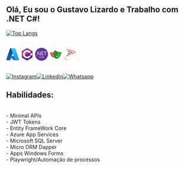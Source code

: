 ## Olá, Eu sou o Gustavo Lizardo e Trabalho com .NET C#!

[![Top Langs](https://github-readme-stats.vercel.app/api/top-langs/?username=Lizardin1&hide_progress=true&theme=dark&custom_title=Principais%20Linguagens)](https://github-readme-stats.vercel.app/api/top-langs/?username=Lizardin1&hide_progress=true&theme=dark&custom_title=Principais%20Linguagens)

<div style="display: inline_block"><br/>
  <img src ="https://github.com/devicons/devicon/blob/master/icons/azure/azure-original.svg" style="width: 35px; height: 35px">
  <img src ="https://github.com/devicons/devicon/blob/master/icons/csharp/csharp-original.svg" style="width: 35px; height: 35px">
  <img src ="https://github.com/devicons/devicon/blob/master/icons/dotnetcore/dotnetcore-original.svg" style="width: 35px; height: 35px">
  <img src ="https://github.com/devicons/devicon/blob/master/icons/playwright/playwright-original.svg" style="width: 35px; height: 35px">
  <img src ="https://github.com/devicons/devicon/blob/master/icons/microsoftsqlserver/microsoftsqlserver-original.svg" style="width: 35px; height: 35px">
</div><br/>

[![Instagram](https://img.shields.io/badge/Instagram-E4405F?style=for-the-badge&logo=instagram&logoColor=white)](https://www.instagram.com/lizard_u/)[![Linkedin](https://img.shields.io/badge/LinkedIn-0077B5?style=for-the-badge&logo=linkedin&logoColor=white)](https://www.linkedin.com/in/lizard1/)[![Whatsapp](https://img.shields.io/badge/WhatsApp-25D366?style=for-the-badge&logo=whatsapp&logoColor=white)](https://api.whatsapp.com/send/?phone=5532999138505&text=Olá+Gustavo,+vi+seu+perfil+no+GitHub,+poderia+me+ajudar%3F&type=phone_number&app_absent=0)
##
## Habilidades:
 <br/>
 - Minimal APIs<br/>
 - JWT Tokens<br/>
 - Entity FrameWork Core<br/>
 - Azure App Services<br/>
 - Microsoft SQL Server<br/>
 - Micro ORM Dapper<br/>
 - Apps Windows Forms<br/>
 - Playwright/Automação de processos

 


